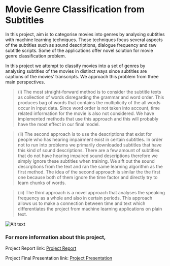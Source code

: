# Movie Genre Classification from Subtitles

In this project, aim is to categorise movies into genres by analysing subtitles
with machine learning techniques. These techniques focus several aspects of the
subtitles such as sound descriptions, dialogue frequency and raw subtitle scripts.
Some of the applications offer novel solution for movie genre classification problem.

In this project we attempt to classify movies into a set of genres by analysing subtitles of the movies in distinct ways since subtitles are captions of the movies’ transcripts. We approach this problem from three main perspectives.

> (i) The most straight-forward method is to consider the subtitle texts as collection of words disregarding the grammar and word order. This produces bag of words that contains the multiplicity of the all words occur in input data. Since word order is not taken into account, time related information for the movie is also not considered. We have implemented methods that use this approach and this will probably have the most effect in our final model.

> (ii) The second approach is to use the descriptions that exist for people who has hearing impairment exist in certain subtitles. In order not to run into problems we primarily downloaded subtitles that have this kind of sound descriptions. There are a few amount of subtitles that do not have hearing impaired sound descriptions therefore we simply ignore these subtitles when training. We sift out the sound descriptions from the text and ran the same learning algorithm as the first method. The idea of the second  approach is similar the the first one because both of them ignore the time factor and directly try to learn chunks of words.

> (iii) The third approach is a novel approach that analyses the speaking frequency as a whole and also in certain periods. This approach allows us to make a connection between time and text which differentiates the project from machine learning applications on plain text.

![Alt text](/../master/figure_logic.png)

### For more information about this project,
Project Report link:
[Project Report](../master/Machine_Learning_Final_Report.pdf)

Project Final Presentation link:
[Project Presentation](../master/Group4_Final_Presentation.pptx)
